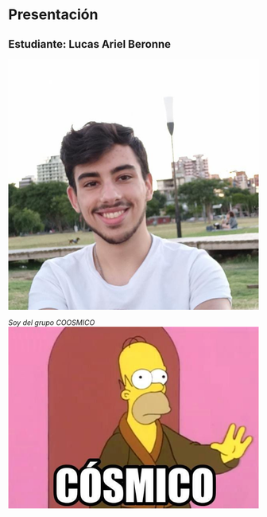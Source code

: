 # Presentación

## Estudiante: Lucas Ariel Beronne

![mi foto](miFoto.jpeg)

*Soy del grupo COOSMICO*
![coosmico](coosmico.jpg)


